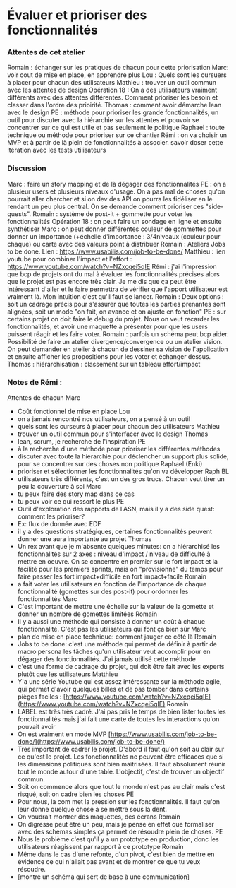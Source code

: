 # Évaluer et prioriser des fonctionnalités 

### Attentes de cet atelier
Romain : échanger sur les pratiques de chacun pour cette priorisation
Marc: voir cout de mise en place, en apprendre plus
Lou : Quels sont les cursuers à placer pour chacun des utilisateurs
Mathieu : trouver un outil commun avec les attentes de design
Opération 18 : On a des utilisateurs vraiment différents avec des attentes différentes. Comment prioriser les besoin et classer dans l'ordre des prioirité.
Thomas : comment avoir démarche lean avec le design
PE : méthode pour prioriser les grande fonctionnalités, un outil pour discuter avec la hiérarchie sur les attentes et pouvoir se concentrer sur ce qui est utile et pas seulement le politique
Raphael : toute technique ou méthode pour prioriser sur ce chantier
Rémi : on va choisir un MVP et à partir de là plein de fonctionnalités à associer. savoir doser cette itération avec les tests utilisateurs

### Discussion
Marc : faire un story mapping et de là dégager des fonctionnalités
PE : on a plusieur users et plusieurs niveaux d'usage. On a pas mal de choses qu'on pourrait aller chercher et si on dev des API on pourra les fidéliser en le rendant un peu plus central. On se demande comment prioriser ces "side-quests".
Romain : système de post-it + gommette pour voter les fonctionnalités
Opération 18 : on peut faire un sondage en ligne et ensuite synthétiser
Marc : on peut donner différentes couleur de gommettes pour donner un importance (+échelle d'importance : 3/4niveaux (couleur pour chaque) ou carte avec des valeurs point à distribuer
Romain : Ateliers Jobs to be done. Lien : https://www.usabilis.com/job-to-be-done/
Matthieu : lien youtube pour combiner l'impact et l'effort : https://www.youtube.com/watch?v=NZxcqei5qIE
Rémi : j'ai l'impression que bcp de projets ont du mal à évaluer les fonctionnalités précises alors que le projet est pas encore très clair. Je me dis que ça peut être intéressant d'aller et le faire permettra de vérifier que l'apport utilisateur est vraiment là. Mon intuition c'est qu'il faut se lancer.
Romain : Deux options : soit un cadrage précis pour s'assurer que toutes les parties prenantes sont alignées, soit un mode "on fait, on avance et on ajuste en fonction"
PE  : sur certains projet on doit faire le debug du projet. Nous on veut recarder les fonctionnalités, et avoir une maquette à présenter pour que les users puissent réagir et les faire voter.
Romain : parfois un schéma peut bcp aider.
Possibilité de faire un atelier divergence/convergence ou un atelier vision.
On peut demander en atelier à chacun de dessiner sa vision de l'application et ensuite afficher les propositions pour les voter et échanger dessus.
Thomas : hiérarchisation : classement sur un tableau effort/impact

### Notes de Rémi :
Attentes de chacun
Marc
- Coût fonctionnel de mise en place
Lou 
- on a jamais rencontré nos utilisateurs, on a pensé à un outil
- quels sont les curseurs à placer pour chacun des utilisateurs
Mathieu
- trouver un outil commun pour s'interfacer avec le design
Thomas
- lean, scrum, je recherche de l'inspiration
PE
- à la recherche d'une méthode pour prioriser les différentes méthodes
- discuter avec toute la hiérarchie pour déclencher un support plus solide, pour se concentrer sur des choses non politique
Raphael (Enki)
- prioriser et sélectionner les fonctionnalités qu'on va développer
Raph BL
- utilisateurs très différents, c'est un des gros trucs. Chacun veut tirer un peu la couverture à soi
Marc
- tu peux faire des story map dans ce cas
- tu peux voir ce qui ressort le plus
PE
- Outil d'exploration des rapports de l'ASN, mais il y a des side quest: comment les prioriser?
- Ex: flux de donnée avec EDF
- il y a des questions stratégiques, certaines fonctionnalités peuvent donner une aura importante au projet
Thomas
- Un rex avant que je m'absente quelques minutes: on a hiérarchisé les fonctionnalités sur 2 axes : niveau d'impact / niveau de difficulté à mettre en oeuvre. On se concentre en premier sur le fort impact et la facilité pour les premiers sprints, mais on "provisionne" du temps pour faire passer les fort impact+difficile en fort impact+facile
Romain
- a fait voter les utilisateurs en fonction de l'importance de chaque fonctionnalité (gomettes sur des post-it) pour ordonner les fonctionnalités
Marc
- C'est important de mettre une échelle sur la valeur de la gomette et donner un nombre de gomettes limitées
Romain
- Il y a aussi une méthode qui consiste à donner un coût à chaque fonctionnalité. C'est pas les utilisateurs qui font ça bien sûr
Marc
- plan de mise en place technique: comment jauger ce côté là
Romain
- Jobs to be done: c'est une méthode qui permet de définir à partir de macro persona les tâches qu'un utilisateur veut accomplir pour en dégager des fonctionnalités. J'ai jamais utilisé cette méthode
- c'est une forme de cadrage du projet, qui doit être fait avec les experts plutôt que les utilisateurs
Matthieu
- Y'a une série Youtube qui est assez intéressante sur la méthode agile, qui permet d'avoir quelques billes et de pas tomber dans certains pièges faciles : [https://www.youtube.com/watch?v=NZxcqei5qIE](https://www.youtube.com/watch?v=NZxcqei5qIE)
Romain
- LABEL est très très cadré. J'ai pas pris le temps de bien lister toutes les fonctionnalités mais j'ai fait une carte de toutes les interactions qu'on pouvait avoir
- On est vraiment en mode MVP [https://www.usabilis.com/job-to-be-done/](https://www.usabilis.com/job-to-be-done/)
- Très important de cadrer le projet. D'abord il faut qu'on soit au clair sur ce qu'est le projet. Les fonctionnalités ne peuvent être efficaces que si les dimensions politiques sont bien maîtrisées. Il faut absolument réunir tout le monde autour d'une table. L'objectif, c'est de trouver un objectif commun.
- Soit on commence alors que tout le monde n'est pas au clair mais c'est risqué, soit on cadre bien les choses
PE
- Pour nous, la com met la pression sur les fonctionnalités. Il faut qu'on leur donne quelque chose à se mettre sous la dent.
- On voudrait montrer des maquettes, des écrans
Romain
- On digresse peut être un peu, mais je pense en effet que formaliser avec des schemas simples ça permet de résoudre plein de choses.
PE
- Nous le problème c'est qu'il y a un prototype en production, donc les utilisateurs réagissent par rapport à ce prototype
Romain
- Même dans le cas d'une refonte, d'un pivot, c'est bien de mettre en évidence ce qui n'allait pas avant et de montrer ce que tu veux résoudre.
- [montre un schéma qui sert de base à une communication]
